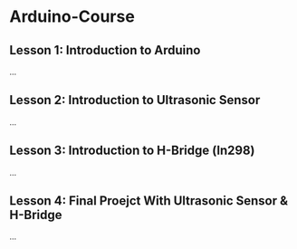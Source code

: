 # Arduino-Course

## Lesson 1: Introduction to Arduino
...

## Lesson 2: Introduction to Ultrasonic Sensor
...

## Lesson 3: Introduction to H-Bridge (ln298)
...

## Lesson 4: Final Proejct With Ultrasonic Sensor & H-Bridge
...
